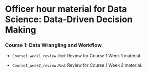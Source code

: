 
Officer hour material for Data Science: Data-Driven Decision Making
===================================================================

### Course 1: Data Wrangling and Workflow

-   `Course1_week1_review.Rmd`: Review for Course 1 Week 1 material.

-   `Course1_week2_review.Rmd`: Review for Course 1 Week 2 material.
